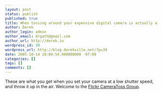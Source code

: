 ```yaml
---
layout: post
status: publish
published: true
title: When tossing around your expensive digital camera is actually a good thing
author: Derek
author_login: admin
author_email: drgath@gmail.com
author_url: http://derek.io
wordpress_id: 39
wordpress_url: http://blog.derekville.net/?p=39
date: 2005-10-14 20:04:54.000000000 -07:00
categories: []
tags: []
comments: []
---
```

These are what you get when you set your camera at a low shutter speed, and throw it up in the air.  Welcome to the <a href="http://www.flickr.com/groups/cameratoss/pool/">Flickr CameraToss Group</a>.

<img src="http://static.flickr.com/32/52374325_e489ab0f20_m.jpg" alt="" />
<img src="http://static.flickr.com/33/52374441_84a9a46cd8_m.jpg" alt="" />
<img src="http://static.flickr.com/30/52442810_11cc26cc3c_m.jpg" alt="" />
